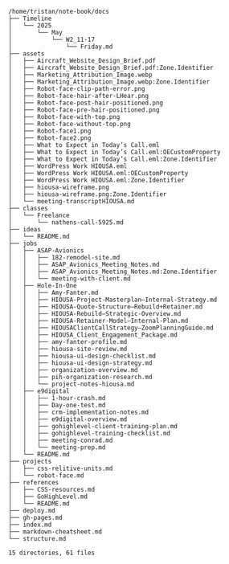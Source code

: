     /home/tristan/note-book/docs
    ├── Timeline
    │   └── 2025
    │       └── May
    │           └── W2_11-17
    │               └── Friday.md
    ├── assets
    │   ├── Aircraft_Website_Design_Brief.pdf
    │   ├── Aircraft_Website_Design_Brief.pdf:Zone.Identifier
    │   ├── Marketing_Attribution_Image.webp
    │   ├── Marketing_Attribution_Image.webp:Zone.Identifier
    │   ├── Robot-face-clip-path-error.png
    │   ├── Robot-face-hair-after-LHear.png
    │   ├── Robot-face-post-hair-positioned.png
    │   ├── Robot-face-pre-hair-positioned.png
    │   ├── Robot-face-with-top.png
    │   ├── Robot-face-without-top.png
    │   ├── Robot-face1.png
    │   ├── Robot-face2.png
    │   ├── What to Expect in Today’s Call.eml
    │   ├── What to Expect in Today’s Call.eml:OECustomProperty
    │   ├── What to Expect in Today’s Call.eml:Zone.Identifier
    │   ├── WordPress Work HIOUSA.eml
    │   ├── WordPress Work HIOUSA.eml:OECustomProperty
    │   ├── WordPress Work HIOUSA.eml:Zone.Identifier
    │   ├── hiousa-wireframe.png
    │   ├── hiousa-wireframe.png:Zone.Identifier
    │   └── meeting-transcriptHIOUSA.md
    ├── classes
    │   └── Freelance
    │       └── nathens-call-5925.md
    ├── ideas
    │   └── README.md
    ├── jobs
    │   ├── ASAP-Avionics
    │   │   ├── 182-remodel-site.md
    │   │   ├── ASAP_Avionics_Meeting_Notes.md
    │   │   ├── ASAP_Avionics_Meeting_Notes.md:Zone.Identifier
    │   │   └── meeting-with-client.md
    │   ├── Hole-In-One
    │   │   ├── Amy-Fanter.md
    │   │   ├── HIOUSA-Project-Masterplan–Internal-Strategy.md
    │   │   ├── HIOUSA-Quote-Structure–Rebuild+Retainer.md
    │   │   ├── HIOUSA-Rebuild–Strategic-Overview.md
    │   │   ├── HIOUSA-Retainer-Model–Internal-Plan.md
    │   │   ├── HIOUSAClientCallStrategy–ZoomPlanningGuide.md
    │   │   ├── HIOUSA_Client_Engagement_Package.md
    │   │   ├── amy-fanter-profile.md
    │   │   ├── hiousa-site-review.md
    │   │   ├── hiousa-ui-design-checklist.md
    │   │   ├── hiousa-ui-design-strategy.md
    │   │   ├── organization-overview.md
    │   │   ├── pih-organization-research.md
    │   │   └── project-notes-hiousa.md
    │   ├── e9digital
    │   │   ├── 1-hour-crash.md
    │   │   ├── Day-one-test.md
    │   │   ├── crm-implementation-notes.md
    │   │   ├── e9digital-overview.md
    │   │   ├── gohighlevel-client-training-plan.md
    │   │   ├── gohighlevel-training-checklist.md
    │   │   ├── meeting-conrad.md
    │   │   └── meeting-prep.md
    │   └── README.md
    ├── projects
    │   ├── css-relitive-units.md
    │   └── robot-face.md
    ├── references
    │   ├── CSS-resources.md
    │   ├── GoHighLevel.md
    │   └── README.md
    ├── deploy.md
    ├── gh-pages.md
    ├── index.md
    ├── markdown-cheatsheet.md
    └── structure.md
    
    15 directories, 61 files
